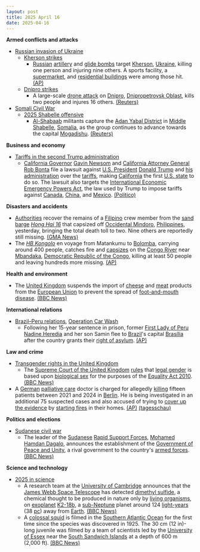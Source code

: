 ```yaml
---
layout: post
title: 2025 April 16
date: 2025-04-16
---
```



**Armed conflicts and attacks**

* [Russian invasion of Ukraine](https://en.wikipedia.org/wiki/Russian_invasion_of_Ukraine "Russian invasion of Ukraine")
  + [Kherson strikes](https://en.wikipedia.org/wiki/Kherson_strikes_%282022%E2%80%93present%29 "Kherson strikes (2022–present)")
    - [Russian](https://en.wikipedia.org/wiki/Russian_Armed_Forces "Russian Armed Forces") [artillery](https://en.wikipedia.org/wiki/Artillery "Artillery") and [glide bombs](https://en.wikipedia.org/wiki/Glide_bomb "Glide bomb") target [Kherson](https://en.wikipedia.org/wiki/Kherson "Kherson"), [Ukraine](https://en.wikipedia.org/wiki/Ukraine "Ukraine"), killing one person and injuring nine others. A sports facility, a [supermarket](https://en.wikipedia.org/wiki/Supermarket "Supermarket"), and [residential buildings](https://en.wikipedia.org/wiki/Residential_building "Residential building") were among those hit. [(AP)](https://apnews.com/article/russia-ukraine-war-kherson-glide-bombs-72f7bda22f4fb8c990a026d55f4ce66e)
  + [Dnipro strikes](https://en.wikipedia.org/wiki/Dnipro_strikes_%282022%E2%80%93present%29 "Dnipro strikes (2022–present)")
    - A large-scale [drone attack](https://en.wikipedia.org/wiki/Drone_warfare "Drone warfare") on [Dnipro](https://en.wikipedia.org/wiki/Dnipro "Dnipro"), [Dnipropetrovsk Oblast](https://en.wikipedia.org/wiki/Dnipropetrovsk_Oblast "Dnipropetrovsk Oblast"), kills two people and injures 16 others. [(Reuters)](https://www.reuters.com/world/europe/mass-drone-attack-kills-one-injures-seven-ukraines-dnipro-governor-says-2025-04-16/)
* [Somali Civil War](https://en.wikipedia.org/wiki/Somali_Civil_War_%282009%E2%80%93present%29 "Somali Civil War (2009–present)")
  + [2025 Shabelle offensive](https://en.wikipedia.org/wiki/2025_Shabelle_offensive "2025 Shabelle offensive")
    - [Al-Shabaab](https://en.wikipedia.org/wiki/Al-Shabaab_%28militant_group%29 "Al-Shabaab (militant group)") militants capture the [Adan Yabal District](https://en.wikipedia.org/wiki/Adan_Yabal_District "Adan Yabal District") in [Middle Shabelle](https://en.wikipedia.org/wiki/Middle_Shabelle "Middle Shabelle"), [Somalia](https://en.wikipedia.org/wiki/Somalia "Somalia"), as the group continues to advance towards the capital [Mogadishu](https://en.wikipedia.org/wiki/Mogadishu "Mogadishu"). [(Reuters)](https://www.reuters.com/world/africa/al-shabaab-captures-strategic-somalia-town-it-presses-offensive-2025-04-16/)

**Business and economy**

* [Tariffs in the second Trump administration](https://en.wikipedia.org/wiki/Tariffs_in_the_second_Trump_administration "Tariffs in the second Trump administration")
  + [California Governor](https://en.wikipedia.org/wiki/Governor_of_California "Governor of California") [Gavin Newsom](https://en.wikipedia.org/wiki/Gavin_Newsom "Gavin Newsom") and [California Attorney General](https://en.wikipedia.org/wiki/Attorney_General_of_California "Attorney General of California") [Rob Bonta](https://en.wikipedia.org/wiki/Rob_Bonta "Rob Bonta") file a lawsuit against [U.S. President](https://en.wikipedia.org/wiki/President_of_the_United_States "President of the United States") [Donald Trump](https://en.wikipedia.org/wiki/Donald_Trump "Donald Trump") and [his administration](https://en.wikipedia.org/wiki/Second_presidency_of_Donald_Trump "Second presidency of Donald Trump") over the [tariffs](https://en.wikipedia.org/wiki/Tariff "Tariff"), making [California](https://en.wikipedia.org/wiki/California "California") the first [U.S. state](https://en.wikipedia.org/wiki/U.S._state "U.S. state") to do so. The lawsuit also targets the [International Economic Emergency Powers Act](https://en.wikipedia.org/wiki/International_Emergency_Economic_Powers_Act "International Emergency Economic Powers Act"), the law used by Trump to impose tariffs against [Canada](https://en.wikipedia.org/wiki/Canada "Canada"), [China](https://en.wikipedia.org/wiki/China "China"), and [Mexico](https://en.wikipedia.org/wiki/Mexico "Mexico"). [(Politico)](https://www.politico.com/news/2025/04/16/california-is-first-state-to-sue-trump-on-tariffs-00292637)

**Disasters and accidents**

* [Authorities](https://en.wikipedia.org/wiki/Philippine_Coast_Guard "Philippine Coast Guard") recover the remains of a [Filipino](https://en.wikipedia.org/wiki/Filipinos "Filipinos") crew member from the [sand](https://en.wikipedia.org/wiki/Sand "Sand") [barge](https://en.wikipedia.org/wiki/Barge "Barge") [*Hong Hai 16*](/w/index.php?title=MV_Hong_Hai_16&action=edit&redlink=1 "MV Hong Hai 16 (page does not exist)") that capsized off [Occidental Mindoro](https://en.wikipedia.org/wiki/Occidental_Mindoro "Occidental Mindoro"), [Philippines](https://en.wikipedia.org/wiki/Philippines "Philippines"), yesterday, bringing the total death toll to two. Nine others are reportedly still missing. [(GMA News)](https://www.gmanetwork.com/news/topstories/regions/942984/death-toll-of-capsized-ship-off-mindoro-now-2-pcg-searching-for-survivors/story/)
* The [*HB Kongolo*](/w/index.php?title=MV_HB_Kongolo&action=edit&redlink=1 "MV HB Kongolo (page does not exist)") en voyage from Matankumu to [Bolomba](https://en.wikipedia.org/wiki/Bolomba "Bolomba"), carrying around 400 people, catches fire and [capsizes](https://en.wikipedia.org/wiki/Capsizing "Capsizing") on the [Congo River](https://en.wikipedia.org/wiki/Congo_River "Congo River") near [Mbandaka](https://en.wikipedia.org/wiki/Mbandaka "Mbandaka"), [Democratic Republic of the Congo](https://en.wikipedia.org/wiki/Democratic_Republic_of_the_Congo "Democratic Republic of the Congo"), killing at least 50 people and leaving hundreds more missing. [(AP)](https://apnews.com/article/congo-boat-accident-fire-fb3aa610c4690348998803b3f3a1b50d)

**Health and environment**

* The [United Kingdom](https://en.wikipedia.org/wiki/United_Kingdom "United Kingdom") suspends the import of [cheese](https://en.wikipedia.org/wiki/Cheese "Cheese") and [meat](https://en.wikipedia.org/wiki/Meat "Meat") products from the [European Union](https://en.wikipedia.org/wiki/European_Union "European Union") to prevent the spread of [foot-and-mouth disease](https://en.wikipedia.org/wiki/Foot-and-mouth_disease "Foot-and-mouth disease"). [(BBC News)](https://www.bbc.co.uk/news/articles/cx2vpp8zzd7o)

**International relations**

* [Brazil–Peru relations](https://en.wikipedia.org/wiki/Brazil%E2%80%93Peru_relations "Brazil–Peru relations"), [Operation Car Wash](https://en.wikipedia.org/wiki/Operation_Car_Wash "Operation Car Wash")
  + Following her 15-year sentence in prison, former [First Lady of Peru](https://en.wikipedia.org/wiki/First_Lady_of_Peru "First Lady of Peru") [Nadine Heredia](https://en.wikipedia.org/wiki/Nadine_Heredia "Nadine Heredia") and her son Samin flee to [Brazil](https://en.wikipedia.org/wiki/Brazil "Brazil")'s capital [Brasília](https://en.wikipedia.org/wiki/Bras%C3%ADlia "Brasília") after the country grants their [right of asylum](https://en.wikipedia.org/wiki/Right_of_asylum "Right of asylum"). [(AP)](https://apnews.com/article/peru-nadine-heredia-ollanta-humala-asylum-brazil-bfc9c4b0a8862bfb3bdb5aae04100808)

**Law and crime**

* [Transgender rights in the United Kingdom](https://en.wikipedia.org/wiki/Transgender_rights_in_the_United_Kingdom "Transgender rights in the United Kingdom")
  + The [Supreme Court of the United Kingdom](https://en.wikipedia.org/wiki/Supreme_Court_of_the_United_Kingdom "Supreme Court of the United Kingdom") [rules](https://en.wikipedia.org/wiki/For_Women_Scotland_Ltd_v_The_Scottish_Ministers "For Women Scotland Ltd v The Scottish Ministers") that [legal gender](https://en.wikipedia.org/wiki/Legal_gender "Legal gender") is based upon [biological sex](https://en.wikipedia.org/wiki/Sex "Sex") for the purposes of the [Equality Act 2010](https://en.wikipedia.org/wiki/Equality_Act_2010 "Equality Act 2010"). [(BBC News)](https://www.bbc.com/news/articles/cvg7pqzk47zo)
* A [German](https://en.wikipedia.org/wiki/Germany "Germany") [palliative care](https://en.wikipedia.org/wiki/Palliative_care "Palliative care") doctor is charged for allegedly [killing](https://en.wikipedia.org/wiki/Angel_of_mercy_%28criminology%29 "Angel of mercy (criminology)") fifteen patients between 2021 and 2024 in [Berlin](https://en.wikipedia.org/wiki/Berlin "Berlin"). He is being investigated in an additional 75 suspected cases and also accused of trying to [cover up the evidence](https://en.wikipedia.org/wiki/Tampering_with_evidence "Tampering with evidence") by [starting fires](https://en.wikipedia.org/wiki/Arson "Arson") in their homes. [(AP)](https://apnews.com/article/germany-palliative-doctor-patients-deaths-berlin-fires-637c1779ca95cd085d80cb76ab2e5c12) [(tagesschau)](https://www.tagesschau.de/inland/regional/berlin/palliativarzt-mord-anklage-berlin-100.html)

**Politics and elections**

* [Sudanese civil war](https://en.wikipedia.org/wiki/Sudanese_civil_war_%282023%E2%80%93present%29 "Sudanese civil war (2023–present)")
  + The leader of the [Sudanese](https://en.wikipedia.org/wiki/Sudan "Sudan") [Rapid Support Forces](https://en.wikipedia.org/wiki/Rapid_Support_Forces "Rapid Support Forces"), [Mohamed Hamdan Dagalo](https://en.wikipedia.org/wiki/Hemedti "Hemedti"), announces the establishment of the [Government of Peace and Unity](https://en.wikipedia.org/wiki/Government_of_Peace_and_Unity "Government of Peace and Unity"), a rival government to the country's [armed forces](https://en.wikipedia.org/wiki/Sudanese_Armed_Forces "Sudanese Armed Forces"). [(BBC News)](https://www.bbc.com/news/articles/cgrgqjq8ynzo)

**Science and technology**

* [2025 in science](https://en.wikipedia.org/wiki/2025_in_science "2025 in science")
  + A research team at the [University of Cambridge](https://en.wikipedia.org/wiki/University_of_Cambridge "University of Cambridge") announces that the [James Webb Space Telescope](https://en.wikipedia.org/wiki/James_Webb_Space_Telescope "James Webb Space Telescope") has detected [dimethyl sulfide](https://en.wikipedia.org/wiki/Dimethyl_sulfide "Dimethyl sulfide"), a chemical thought to be produced in nature only by [living organisms](https://en.wikipedia.org/wiki/Organism "Organism"), on [exoplanet](https://en.wikipedia.org/wiki/Exoplanet "Exoplanet") [K2-18b](https://en.wikipedia.org/wiki/K2-18b "K2-18b"), a [sub-Neptune](https://en.wikipedia.org/wiki/Sub-Neptune "Sub-Neptune") planet around 124 [light-years](https://en.wikipedia.org/wiki/Light-year "Light-year") (38 [pc](https://en.wikipedia.org/wiki/Parsec "Parsec")) away from [Earth](https://en.wikipedia.org/wiki/Earth "Earth"). [(BBC News)](https://www.bbc.co.uk/news/articles/c39jj9vkr34o)
  + A [colossal squid](https://en.wikipedia.org/wiki/Colossal_squid "Colossal squid") is filmed in the [Southern Atlantic Ocean](https://en.wikipedia.org/wiki/Southern_Atlantic_Ocean "Southern Atlantic Ocean") for the first time since the species was discovered in 1925. The 30 cm (12 in)-long juvenile was filmed by a team of scientists led by the [University of Essex](https://en.wikipedia.org/wiki/University_of_Essex "University of Essex") near the [South Sandwich Islands](https://en.wikipedia.org/wiki/South_Sandwich_Islands "South Sandwich Islands") at a depth of 600 m (2,000 ft). [(BBC News)](https://www.bbc.co.uk/news/articles/c99pg13yv32o)
